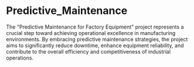 # Predictive_Maintenance

The "Predictive Maintenance for Factory Equipment" project represents a crucial step toward achieving operational excellence in manufacturing environments. By embracing predictive maintenance strategies, the project aims to significantly reduce downtime, enhance equipment reliability, and contribute to the overall efficiency and competitiveness of industrial operations.
